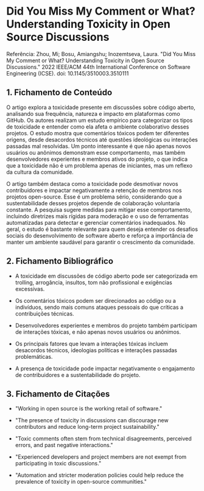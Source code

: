 # Did You Miss My Comment or What? Understanding Toxicity in Open Source Discussions

Referência:
Zhou, Mi; Bosu, Amiangshu; Inozemtseva, Laura. "Did You Miss My Comment or What? Understanding Toxicity in Open Source Discussions." 2022 IEEE/ACM 44th International Conference on Software Engineering (ICSE). doi: 10.1145/3510003.3510111

## 1. Fichamento de Conteúdo

O artigo explora a toxicidade presente em discussões sobre código aberto, analisando sua frequência, natureza e impacto em plataformas como GitHub. Os autores realizam um estudo empírico para categorizar os tipos de toxicidade e entender como ela afeta o ambiente colaborativo desses projetos. O estudo mostra que comentários tóxicos podem ter diferentes origens, desde desacordos técnicos até questões ideológicas ou interações passadas mal resolvidas. Um ponto interessante é que não apenas novos usuários ou anônimos demonstram esse comportamento, mas também desenvolvedores experientes e membros ativos do projeto, o que indica que a toxicidade não é um problema apenas de iniciantes, mas um reflexo da cultura da comunidade.

O artigo também destaca como a toxicidade pode desmotivar novos contribuidores e impactar negativamente a retenção de membros nos projetos open-source. Esse é um problema sério, considerando que a sustentabilidade desses projetos depende de colaboração voluntaria constante. A pesquisa sugere medidas para mitigar esse comportamento, incluindo diretrizes mais rígidas para moderação e o uso de ferramentas automatizadas para detectar e gerenciar comentários inadequados. No geral, o estudo é bastante relevante para quem deseja entender os desafios sociais do desenvolvimento de software aberto e reforça a importância de manter um ambiente saudável para garantir o crescimento da comunidade.

## 2. Fichamento Bibliográfico

* A toxicidade em discussões de código aberto pode ser categorizada em trolling, arrogância, insultos, tom não profissional e exigências excessivas.

* Os comentários tóxicos podem ser direcionados ao código ou a indivíduos, sendo mais comuns ataques pessoais do que críticas a contribuições técnicas.

* Desenvolvedores experientes e membros do projeto também participam de interações tóxicas, e não apenas novos usuários ou anônimos.

* Os principais fatores que levam a interações tóxicas incluem desacordos técnicos, ideologias políticas e interações passadas problemáticas.

* A presença de toxicidade pode impactar negativamente o engajamento de contribuidores e a sustentabilidade do projeto.

## 3. Fichamento de Citações

* "Working in open source is the working retail of software."

* "The presence of toxicity in discussions can discourage new contributors and reduce long-term project sustainability."

* "Toxic comments often stem from technical disagreements, perceived errors, and past negative interactions."

* "Experienced developers and project members are not exempt from participating in toxic discussions."

* "Automation and stricter moderation policies could help reduce the prevalence of toxicity in open-source communities."
